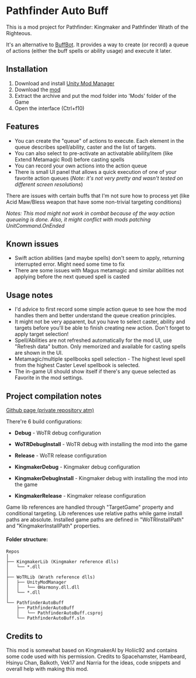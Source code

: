 ﻿# Pathfinder Auto Buff
This is a mod project for Pathfinder: Kingmaker and Pathfinder Wrath of the Righteous.

It's an alternative to [BuffBot](https://www.nexusmods.com/pathfinderwrathoftherighteous/mods/4). It provides a way to create (or record)
 a queue of actions (either the buff spells or ability usage) and execute it later.

## Installation
1. Download and install [Unity Mod Manager](https://www.nexusmods.com/site/mods/21)
2. Download the [mod](https://www.nexusmods.com/pathfinderkingmaker/mods/195)
3. Extract the archive and put the mod folder into 'Mods' folder of the Game
4. Open the interface (Ctrl+f10)


## Features
* You can create the "queue" of actions to execute. Each element in the queue describes
spell/ability, caster and the list of targets.
* You can also select to pre-activate an activatable ability/item (like Extend Metamagic
Rod) before casting spells
* You can record your own actions into the action queue
* There is small UI panel that allows a quick execution of one of your favorite action
queues (*Note: it's not very pretty and wasn't tested on different screen resolutions*)

There are issues with certain buffs that I'm not sure how to process yet
(like Acid Maw/Bless weapon that have some non-trivial targeting conditions)

*Notes: This mod might not work in combat because of the way action queueing is done.
Also, it might conflict with mods patching UnitCommand.OnEnded* 

## Known issues
* Swift action abilities (and maybe spells) don't seem to apply, returning interrupted error. 
 Might need some time to fix
* There are some issues with Magus metamagic and similar abilities not applying before the
 next queued spell is casted

## Usage notes
* I'd advice to first record some simple action queue to see how the mod handles them
and better understand the queue creation principles.
* It might not be very apparent, but you have to select caster, ability and targets
before you'll be able to finish creating new action. Don't forget to apply target
selection!
* Spell/Abilities are not refreshed automatically for the mod UI, use "Refresh data"
 button. Only memorized and available for casting spells are shown in the UI.
* Metamagic/multiple spellbooks spell selection - The highest level spell from the highest 
Caster Level spellbook is selected.
* The in-game UI should show itself if there's any queue selected as Favorite in the mod settings.

## Project compilation notes
[Github page (private repository atm)](https://github.com/ilkar399/PathfinderAutoBuff)

There're 6 build configurations:
* **Debug** - WoTR debug configuration
* **WoTRDebugInstall** - WoTR debug with installing the mod into the game
* **Release** - WoTR release configuration

* **KingmakerDebug** - Kingmaker debug configuration
* **KingmakerDebugInstall** - Kingmaker debug with installing the mod into the game
* **KingmakerRelease** - Kingmaker release configuration

Game lib references are handled through "TargetGame" property and conditional targeting.
Lib references use relative paths while game install paths are absolute.
Installed game paths are defined in "WoTRInstallPath" and "KingmakerInstallPath" properties.

#### Folder structure:
```
Repos
│
├── KingmakerLib (Kingmaker reference dlls)
│   └── *.dll
│
├── WoTRLib (Wrath reference dlls)
│   ├── UnityModManager
│   │   └── 0Harmony.dll.dll
│   └── *.dll
│
└── PathfinderAutoBuff
    ├── PathfinderAutoBuff
    │   └── PathfinderAutoBuff.csproj
    └── PathfinderAutoBuff.sln
```


## Credits to 
This mod is somewhat based on KingmakerAI by Holiic92 and contains some code used with his permission.
Credits to Spacehamster, Hambeard, Hsinyu Chan, Balkoth, Vek17 and Narria for the ideas, code snippets and overall help with making this mod.